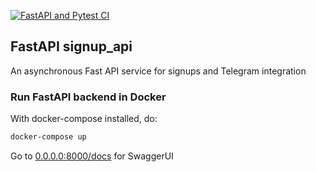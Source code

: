 [![FastAPI and Pytest CI](https://github.com/mbrav/signup_api/actions/workflows/fastapi.yml/badge.svg)](https://github.com/mbrav/signup_api/actions/workflows/fastapi.yml)

## FastAPI signup_api

An asynchronous Fast API service for signups and Telegram integration

### Run FastAPI backend in Docker

With docker-compose installed, do:

```bash
docker-compose up
```

Go to [0.0.0.0:8000/docs](http://0.0.0.0:8000/docs) for SwaggerUI
